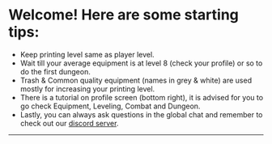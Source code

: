 # Welcome! Here are some starting tips:

* Keep printing level same as player level.
* Wait till your average equipment is at level 8 (check your profile) or so to do the first dungeon.
* Trash & Common quality equipment (names in grey & white) are used mostly for increasing your printing level.
* There is a tutorial on profile screen (bottom right), it is advised for you to go check Equipment, Leveling, Combat and Dungeon.
* Lastly, you can always ask questions in the global chat and remember to check out our [discord server](https://discord.gg/JREx8xz).

---